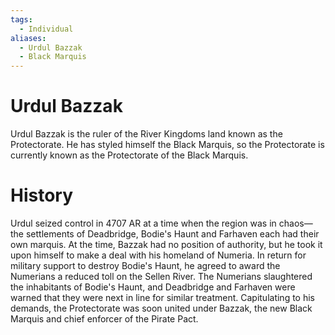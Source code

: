 ```yaml
---
tags:
  - Individual
aliases:
  - Urdul Bazzak
  - Black Marquis
---
```

# Urdul Bazzak
Urdul Bazzak is the ruler of the River Kingdoms land known as the Protectorate. He has styled himself the Black Marquis, so the Protectorate is currently known as the Protectorate of the Black Marquis. 

# History
Urdul seized control in 4707 AR at a time when the region was in chaos—the settlements of Deadbridge, Bodie's Haunt and Farhaven each had their own marquis. At the time, Bazzak had no position of authority, but he took it upon himself to make a deal with his homeland of Numeria. In return for military support to destroy Bodie's Haunt, he agreed to award the Numerians a reduced toll on the Sellen River. The Numerians slaughtered the inhabitants of Bodie's Haunt, and Deadbridge and Farhaven were warned that they were next in line for similar treatment. Capitulating to his demands, the Protectorate was soon united under Bazzak, the new Black Marquis and chief enforcer of the Pirate Pact.